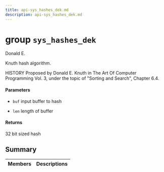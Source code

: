 ```yaml
---
title: api-sys_hashes_dek.md
description: api-sys_hashes_dek.md
---
```

# group `sys_hashes_dek` 

Donald E.

Knuth hash algorithm.

HISTORY Proposed by Donald E. Knuth in The Art Of Computer Programming Vol. 3, under the topic of "Sorting and Search", Chapter 6.4.

#### Parameters
* `buf` input buffer to hash 

* `len` length of buffer 

#### Returns
32 bit sized hash

## Summary

 Members                        | Descriptions                                
--------------------------------|---------------------------------------------

